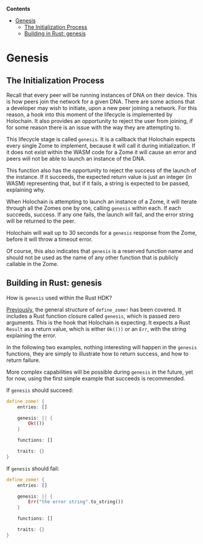 <!-- START doctoc generated TOC please keep comment here to allow auto update -->
<!-- DON'T EDIT THIS SECTION, INSTEAD RE-RUN doctoc TO UPDATE -->
**Contents**

- [Genesis](#genesis)
  - [The Initialization Process](#the-initialization-process)
  - [Building in Rust: genesis](#building-in-rust-genesis)

<!-- END doctoc generated TOC please keep comment here to allow auto update -->

# Genesis

## The Initialization Process

Recall that every peer will be running instances of DNA on their device. This is how peers join the network for a given DNA. There are some actions that a developer may wish to initiate, upon a new peer joining a network. For this reason, a hook into this moment of the lifecycle is implemented by Holochain. It also provides an opportunity to reject the user from joining, if for some reason there is an issue with the way they are attempting to.

This lifecycle stage is called `genesis`. It is a callback that Holochain expects every single Zome to implement, because it will call it during initialization. If it does not exist within the WASM code for a Zome it will cause an error and peers will not be able to launch an instance of the DNA.

This function also has the opportunity to reject the success of the launch of the instance. If it succeeds, the expected return value is just an integer (in WASM) representing that, but if it fails, a string is expected to be passed, explaining why.

When Holochain is attempting to launch an instance of a Zome, it will iterate through all the Zomes one by one, calling `genesis` within each. If each succeeds, success. If any one fails, the launch will fail, and the error string will be returned to the peer.

Holochain will wait up to 30 seconds for a `genesis` response from the Zome, before it will throw a timeout error.

Of course, this also indicates that `genesis` is a reserved function name and should not be used as the name of any other function that is publicly callable in the Zome.


## Building in Rust: genesis

How is `genesis` used within the Rust HDK?

[Previously](./define_zome.md), the general structure of `define_zome!` has been covered. It includes a Rust function closure called `genesis`, which is passed zero arguments. This is the hook that Holochain is expecting. It expects a Rust `Result` as a return value, which is either `Ok(())` or an `Err`, with the string explaining the error.

In the following two examples, nothing interesting will happen in the `genesis` functions, they are simply to illustrate how to return success, and how to return failure.

More complex capabilities will be possible during `genesis` in the future, yet for now, using the first simple example that succeeds is recommended.

If `genesis` should succeed:
```rust
define_zome! {
    entries: []

    genesis: || {
        Ok(())
    }

    functions: []

    traits: {}
}
```

If `genesis` should fail:
```rust
define_zome! {
    entries: []

    genesis: || {
        Err("the error string".to_string())
    }

    functions: []

    traits: {}
}
```
